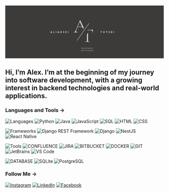 [![Header](https://github.com/fl1ker/fl1ker/blob/main/assets/Black%20Minimalist%20Business%20Name%20Twitter%20Header.png)](https://github.com/fl1ker)

## Hi, I’m Alex. I’m at the beginning of my journey into software development, with a growing interest in backend technologies and real-world applications.

### Languages and Tools ->
![Languages](https://img.shields.io/badge/-Languages:-123?style=for-the-badge)
![Python](https://img.shields.io/badge/-Python-C0C0C0?style=for-the-badge&logo=python&logoColor=111)
![Java](https://img.shields.io/badge/-java-C0C0C0?style=for-the-badge&logo=openjdk&logoColor=111)
![JavaScript](https://img.shields.io/badge/-javascript-C0C0C0?style=for-the-badge&logo=javascript&logoColor=111)
![SQL](https://img.shields.io/badge/-SQL-C0C0C0?style=for-the-badge&logoColor=111)
![HTML](https://img.shields.io/badge/-HTML-C0C0C0?style=for-the-badge&logo=HTML5&logoColor=111)
![CSS](https://img.shields.io/badge/-CSS-C0C0C0?style=for-the-badge&logo=css3&logoColor=111)    

![Frameworks](https://img.shields.io/badge/-Frameworks:-123?style=for-the-badge)
![Django REST Framework](https://img.shields.io/badge/-Django%20REST%20Framework-C0C0C0?style=for-the-badge&logo=django&logoColor=111)
![Django](https://img.shields.io/badge/-Django-C0C0C0?style=for-the-badge&logo=django&logoColor=111)
![NestJS](https://img.shields.io/badge/-NestJS-C0C0C0?style=for-the-badge&logo=nestjs&logoColor=111)
![React Native](https://img.shields.io/badge/-React%20Native-C0C0C0?style=for-the-badge&logo=react&logoColor=111)

![Tools](https://img.shields.io/badge/-tools:-123?style=for-the-badge)
![CONFLUENCE](https://img.shields.io/badge/-CONFLUENCE-C0C0C0?style=for-the-badge&logo=CONFLUENCE&logoColor=111)
![JIRA](https://img.shields.io/badge/-JIRA-C0C0C0?style=for-the-badge&logo=JIRA&logoColor=111)
![BITBUCKET](https://img.shields.io/badge/-BITBUCKET-C0C0C0?style=for-the-badge&logo=BITBUCKET&logoColor=111)
![DOCKER](https://img.shields.io/badge/-DOCKER-C0C0C0?style=for-the-badge&logo=DOCKER&logoColor=111)
![GIT](https://img.shields.io/badge/-GIT-C0C0C0?style=for-the-badge&logo=GIT&logoColor=111)
![JetBrains](https://img.shields.io/badge/-JetBrains-C0C0C0?style=for-the-badge&logo=jetbrains&logoColor=111)
![VS Code](https://img.shields.io/badge/-VSCode-C0C0C0?style=for-the-badge&logo=vs&logoColor=111)

![DATABASE](https://img.shields.io/badge/-DATABASE:-123?style=for-the-badge)
![SQLite](https://img.shields.io/badge/-SQLite-C0C0C0?style=for-the-badge&logo=sqlite&logoColor=111)
![PostgreSQL](https://img.shields.io/badge/-PostgreSQL-C0C0C0?style=for-the-badge&logo=postgresql&logoColor=111)

### Follow Me ->
[![Instagram](https://img.shields.io/badge/-Instagram-C0C0C0?style=for-the-badge&logo=Instagram&logoColor=111)](https://www.instagram.com/al.tutski/?next=%2F)
[![LinkedIn](https://img.shields.io/badge/-LinkedIn-C0C0C0?style=for-the-badge&logo=linkedin&logoColor=111)](https://www.linkedin.com/in/aliaksei-tutski-933727336/)
[![Facebook](https://img.shields.io/badge/-Facebook-C0C0C0?style=for-the-badge&logo=facebook&logoColor=111)](https://www.facebook.com/profile.php?id=100086156001986)